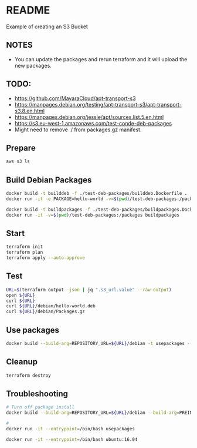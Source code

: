 # README
Example of creating an S3 Bucket

## NOTES
* You can update the packages and rerun terraform and it will upload the new packages. 

## TODO:
* https://github.com/MayaraCloud/apt-transport-s3
* https://manpages.debian.org/testing/apt-transport-s3/apt-transport-s3.8.en.html
* https://manpages.debian.org/jessie/apt/sources.list.5.en.html
* https://s3.eu-west-1.amazonaws.com/test-conde-deb-packages
* Might need to remove ./ from packages.gz manifest.

## Prepare 
```sh
aws s3 ls
```

## Build Debian Packages

```sh
docker build -t builddeb -f ./test-deb-packages/builddeb.Dockerfile . 
docker run -it -e PACKAGE=hello-world -v=$(pwd)/test-deb-packages:/packages builddeb
```

```sh
docker build -t buildpackages -f ./test-deb-packages/buildpackages.Dockerfile .
docker run -it -v=$(pwd)/test-deb-packages:/packages buildpackages
```

## Start
```sh
terraform init
terraform plan
terraform apply --auto-approve
```

## Test
```sh
URL=$(terraform output -json | jq ".s3_url.value" --raw-output)
open ${URL}  
curl ${URL}
curl ${URL}/debian/hello-world.deb
curl ${URL}/debian/Packages.gz
```

## Use packages
```sh
docker build --build-arg=REPOSITORY_URL=${URL}/debian -t usepackages --no-cache -f ./test-deb-packages/usepackages.Dockerfile . 
```

## Cleanup
```sh
terraform destroy
```

## Troubleshooting 
 ```sh
 # Turn off package install 
docker build --build-arg=REPOSITORY_URL=${URL}/debian --build-arg=PREINSTALL=false -t usepackages --no-cache -f ./test-deb-packages/usepackages.Dockerfile .

# 
docker run -it --entrypoint=/bin/bash usepackages

docker run -it --entrypoint=/bin/bash ubuntu:16.04 
```
